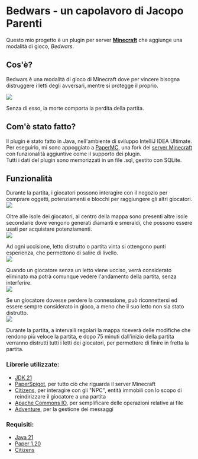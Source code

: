 # Bedwars - un capolavoro di Jacopo Parenti

Questo mio progetto è un plugin per server [**Minecraft**](https://www.minecraft.net/it-it) che aggiunge una modalità di gioco, _Bedwars_.

## Cos'è?
Bedwars è una modalità di gioco di Minecraft dove per vincere bisogna distruggere i letti degli avversari, mentre si protegge il proprio.

![](https://i.ibb.co/chfnVFk/immagine.png)

Senza di esso, la morte comporta la perdita della partita.

## Com'è stato fatto?
Il plugin è stato fatto in Java, nell'ambiente di sviluppo IntelliJ IDEA Ultimate.\
Per eseguirlo, mi sono appoggiato a [PaperMC](https://papermc.io), una fork del [server Minecraft](https://www.minecraft.net/it-it/download/server) con funzionalità aggiuntive come il supporto dei plugin.\
Tutti i dati del plugin sono memorizzati in un file .sql, gestito con SQLite.

## Funzionalità
Durante la partita, i giocatori possono interagire con il negozio per comprare oggetti, potenziamenti e blocchi per raggiungere gli altri giocatori.<br>
![](gifs/quickshop.gif)

Oltre alle isole dei giocatori, al centro della mappa sono presenti altre isole secondarie dove vengono generati diamanti e smeraldi, che possono essere usati per acquistare potenziamenti.<br>
![](gifs/spawner.gif)

Ad ogni uccisione, letto distrutto o partita vinta si ottengono punti esperienza, che permettono di salire di livello.<br>
![](gifs/levelup.gif)

Quando un giocatore senza un letto viene ucciso, verrà considerato eliminato ma potrà comunque vedere l'andamento della partita, senza interferire.<br>
![](gifs/spect.gif)

Se un giocatore dovesse perdere la connessione, può riconnettersi ed essere sempre considerato in gioco, a meno che il suo letto non sia stato distrutto.<br>
![](gifs/rejoin.gif)

Durante la partita, a intervalli regolari la mappa riceverà delle modifiche che rendono più veloce la partita, e dopo 75 minuti dall'inizio della partita verranno distrutti tutti i letti dei giocatori, per permettere di finire in fretta la partita.

### Librerie utilizzate:

- [JDK 21](https://docs.oracle.com/en/java/javase/21/docs/api/index.html)
- [PaperSpigot](https://jd.papermc.io/paper/1.20/), per tutto ciò che riguarda il server Minecraft
- [Citizens](https://jd.citizensnpcs.co/), per interagire con gli "NPC", entità immobili con lo scopo di reindirizzare il giocatore a una partita
- [Apache Commons IO](https://commons.apache.org/proper/commons-io/apidocs/), per semplificare delle operazioni relative ai file
- [Adventure](https://javadoc.io/doc/net.kyori/adventure-api/latest/index.html), per la gestione dei messaggi

### Requisiti:

- [Java 21](https://www.oracle.com/it/java/technologies/downloads/#java21)
- [Paper 1.20](https://papermc.io/downloads/paper)
- [Citizens](https://ci.citizensnpcs.co/job/Citizens2/)
